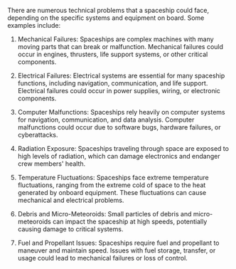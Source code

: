 There are numerous technical problems that a spaceship could face, depending on the specific systems and equipment on board. Some examples include:

1.  Mechanical Failures: Spaceships are complex machines with many moving parts that can break or malfunction. Mechanical failures could occur in engines, thrusters, life support systems, or other critical components.
    
2.  Electrical Failures: Electrical systems are essential for many spaceship functions, including navigation, communication, and life support. Electrical failures could occur in power supplies, wiring, or electronic components.
    
3.  Computer Malfunctions: Spaceships rely heavily on computer systems for navigation, communication, and data analysis. Computer malfunctions could occur due to software bugs, hardware failures, or cyberattacks.
    
4.  Radiation Exposure: Spaceships traveling through space are exposed to high levels of radiation, which can damage electronics and endanger crew members' health.
    
5.  Temperature Fluctuations: Spaceships face extreme temperature fluctuations, ranging from the extreme cold of space to the heat generated by onboard equipment. These fluctuations can cause mechanical and electrical problems.
    
6.  Debris and Micro-Meteoroids: Small particles of debris and micro-meteoroids can impact the spaceship at high speeds, potentially causing damage to critical systems.
    
7.  Fuel and Propellant Issues: Spaceships require fuel and propellant to maneuver and maintain speed. Issues with fuel storage, transfer, or usage could lead to mechanical failures or loss of control.